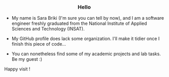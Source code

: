### <div align="center">Hello</div>

- My name is Sara Briki (I'm sure you can tell by now), and I am a software engineer freshly graduated from the National Institute of Applied Sciences and Technology (INSAT).
  
- My GitHub profile does lack some organization. I'll make it tidier once I finish this piece of code...

- You can nonetheless find some of my academic projects and lab tasks. Be my guest :)

Happy visit !
  
<!--
**SaraBriki/SaraBriki** is a ✨ _special_ ✨ repository because its `README.md` (this file) appears on your GitHub profile.

Here are some ideas to get you started:

- 🔭 I’m currently working on ...
- 🌱 I’m currently learning ...
- 👯 I’m looking to collaborate on ...
- 🤔 I’m looking for help with ...
- 💬 Ask me about ...
- 📫 How to reach me: ...
- 😄 Pronouns: ...
- ⚡ Fun fact: ...
-->
